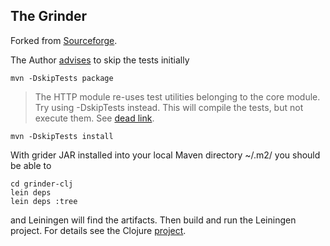 ## The Grinder

Forked from [Sourceforge](https://sourceforge.net/p/grinder/).

The Author
[advises](https://sourceforge.net/p/grinder/mailman/message/31038768/)
to skip the tests initially

    mvn -DskipTests package

> The HTTP module re-uses test utilities belonging to the core
> module. Try using -DskipTests instead.  This will compile the tests,
> but not execute them.  See [dead
> link](http://maven.apache.org/surefire/maven-surefire-plugin/examples/skipping-test.html).

    mvn -DskipTests install

With grider JAR installed into your local Maven directory ~/.m2/ you
should be able to

    cd grinder-clj
    lein deps
    lein deps :tree

and Leiningen will find the artifacts.  Then build and run the
Leiningen project.  For details see the Clojure
[project](./grinder-clj).
